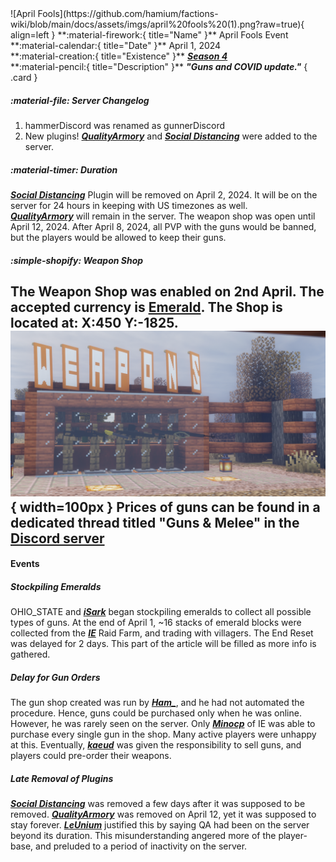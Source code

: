 <div class="grid" markdown>
![April Fools](https://github.com/hamium/factions-wiki/blob/main/docs/assets/imgs/april%20fools%20(1).png?raw=true){ align=left }
**:material-firework:{ title="Name" }** April Fools Event<br>
**:material-calendar:{ title="Date" }** April 1, 2024<br>
**:material-creation:{ title="Existence" }** <b><i><a href="../../seasons/s4">Season 4</a></i></b>  <br>
**:material-pencil:{ title="Description" }** <b><i>"Guns and COVID update."</i></b>  
{ .card }
</div>

##### :material-file: Server Changelog
1. hammerDiscord was renamed as gunnerDiscord
2. New plugins! [***QualityArmory***](https://www.spigotmc.org/resources/quality-armory.47561/) and [***Social Distancing***](https://www.spigotmc.org/resources/april-fools-social-distancing.76598/) were added to the server.

##### :material-timer: Duration
[***Social Distancing***](https://www.spigotmc.org/resources/april-fools-social-distancing.76598/) Plugin will be removed on April 2, 2024. It will be on the server for 24 hours in keeping with US timezones as well.<br>
[***QualityArmory***](https://www.spigotmc.org/resources/quality-armory.47561/) will remain in the server. The weapon shop was open until April 12, 2024. After April 8, 2024, all PVP with the guns would be banned, but the players would be allowed to keep their guns.<br>

##### :simple-shopify: Weapon Shop
The Weapon Shop was enabled on 2nd April. The accepted currency is [**Emerald**](https://minecraft.wiki/w/Emerald). The Shop is located at: **X:450 Y:-1825**.
![Weapon Shop](https://github.com/hamium/factions-wiki/blob/main/docs/assets/imgs/image.png?raw=true){ width=100px }
Prices of guns can be found in a dedicated thread titled "Guns & Melee" in the [Discord server](https://discord.gg/pA2m9ywBG7)
---

#### Events
##### Stockpiling Emeralds 
OHIO_STATE and [***iSark***](../players/isark.md) began stockpiling emeralds to collect all possible types of guns. At the end of April 1, ~16 stacks of emerald blocks were collected from the [***IE***](.../factions/ie.md) Raid Farm, and trading with villagers. The End Reset was delayed for 2 days.
This part of the article will be filled as more info is gathered.

##### Delay for Gun Orders 
The gun shop created was run by [***Ham_***](../staff/ham.md), and he had not automated the procedure. Hence, guns could be purchased only when he was online. However, he was rarely seen on the server. Only [***Minocp***](../players/minocp.md) of IE was able to purchase every single gun in the shop. Many active players were unhappy at this. Eventually, 
[***kaeud***](../staff/kaeud.md) was given the responsibility to sell guns, and players could pre-order their weapons.

##### Late Removal of Plugins
[***Social Distancing***](https://www.spigotmc.org/resources/april-fools-social-distancing.76598/) was removed a few days after it was supposed to be removed. [***QualityArmory***](https://www.spigotmc.org/resources/quality-armory.47561/) was removed on April 12, yet it was supposed to stay forever. [***LeUnium***](../staff/unium.md) justified this by saying QA had been on the server beyond its duration. This misunderstanding angered more of the player-base, and preluded to a period of inactivity on the server.
